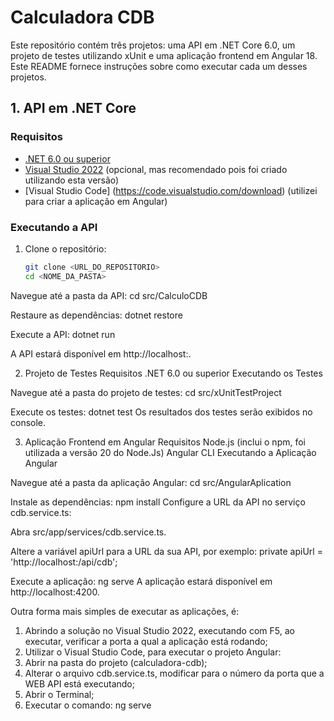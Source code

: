 # Calculadora CDB

Este repositório contém três projetos: uma API em .NET Core 6.0, um projeto de testes utilizando xUnit e uma aplicação frontend em Angular 18. 
Este README fornece instruções sobre como executar cada um desses projetos.

## 1. API em .NET Core

### Requisitos

- [.NET 6.0 ou superior](https://dotnet.microsoft.com/download)
- [Visual Studio 2022](https://visualstudio.microsoft.com/) (opcional, mas recomendado pois foi criado utilizando esta versão)
- [Visual Studio Code] (https://code.visualstudio.com/download) (utilizei para criar a aplicação em Angular)

### Executando a API

1. Clone o repositório:
   ```bash
   git clone <URL_DO_REPOSITORIO>
   cd <NOME_DA_PASTA>
   
Navegue até a pasta da API:
cd src/CalculoCDB

Restaure as dependências:
dotnet restore

Execute a API:
dotnet run

A API estará disponível em http://localhost:<PORTA>.

2. Projeto de Testes
Requisitos
.NET 6.0 ou superior
Executando os Testes

Navegue até a pasta do projeto de testes:
cd src/xUnitTestProject

Execute os testes:
dotnet test
Os resultados dos testes serão exibidos no console.

3. Aplicação Frontend em Angular
Requisitos
Node.js (inclui o npm, foi utilizada a versão 20 do Node.Js)
Angular CLI
Executando a Aplicação Angular

Navegue até a pasta da aplicação Angular:
cd src/AngularAplication

Instale as dependências:
npm install
Configure a URL da API no serviço cdb.service.ts:

Abra src/app/services/cdb.service.ts.

Altere a variável apiUrl para a URL da sua API, por exemplo:
private apiUrl = 'http://localhost:<PORTA>/api/cdb';

Execute a aplicação:
ng serve
A aplicação estará disponível em http://localhost:4200.

Outra forma mais simples de executar as aplicações, é:
1. Abrindo a solução no Visual Studio 2022, executando com F5, ao executar, verificar a porta a qual a aplicação está rodando;
2. Utilizar o Visual Studio Code, para executar o projeto Angular:
3. Abrir na pasta do projeto (calculadora-cdb);
4. Alterar o arquivo cdb.service.ts, modificar para o número da porta que a WEB API está executando;
5. Abrir o Terminal;
6. Executar o comando: ng serve
